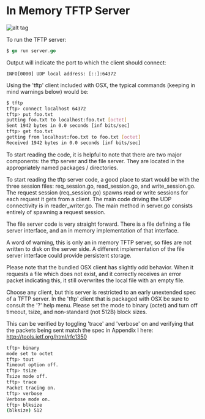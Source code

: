 # In Memory TFTP Server

![alt tag](https://raw.github.com/gabrielhartmann/tftp/master/tftp_demo.gif)

To run the TFTP server:

```go
$ go run server.go
```

Output will indicate the port to which the client should connect:

```
INFO[0000] UDP local address: [::]:64372
```

Using the 'tftp' client included with OSX, the typical commands (keeping in mind warnings below) would be:

```sh
$ tftp
tftp> connect localhost 64372
tftp> put foo.txt
putting foo.txt to localhost:foo.txt [octet]
Sent 1942 bytes in 0.0 seconds [inf bits/sec]
tftp> get foo.txt
getting from localhost:foo.txt to foo.txt [octet]
Received 1942 bytes in 0.0 seconds [inf bits/sec]
```

To start reading the code, it is helpful to note that there are two major components: the tftp server and the file server.  They are located in the appropriately named packages / directories.

To start reading the tftp server code, a good place to start would be with the three session files: req_session.go, read_session.go, and write_session.go.  The request session (req_session.go) spawns read or write sessions for each request it gets from a client.  The main code driving the UDP connectivity is in reader_writer.go.  The main method in server.go consists entirely of spawning a request session.

The file server code is very straight forward.  There is a file defining a file server interface, and an in memory implementation of that interface.

A word of warning, this is only an in memory TFTP server, so files are not written to disk on the server side.  A different implementation of the file server interface could provide persistent storage.

Please note that the bundled OSX client has slightly odd behavior.  When it requests a file which does not exist, and it correctly receives an error packet indicating this, it still overwrites the local file with an empty file.

Choose any client, but this server is restricted to an early unextended spec of a TFTP server.  In the 'tftp' client that is packaged with OSX be sure to consult the '?' help menu.  Please set the mode to binary (octet) and turn off timeout, tsize, and non-standard (not 512B) block sizes.

This can be verified by toggling 'trace' and 'verbose' on and verifying that the packets being sent match the spec in Appendix I here: http://tools.ietf.org/html/rfc1350

```sh
tftp> binary
mode set to octet
tftp> tout
Timeout option off.
tftp> tsize
Tsize mode off.
tftp> trace
Packet tracing on.
tftp> verbose
Verbose mode on.
tftp> blksize
(blksize) 512
```
